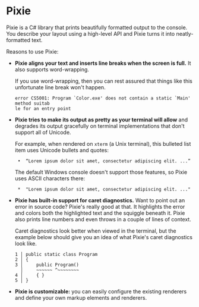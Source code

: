 # Pixie

Pixie is a C# library that prints beautifully formatted output to the console. You describe your layout using a high-level API and Pixie turns it into neatly-formatted text.

Reasons to use Pixie:

  * **Pixie aligns your text and inserts line breaks when the screen is full.** It also supports word-wrapping.

    If you use word-wrapping, then you can rest assured that things like this unfortunate line break won't happen.

    ```
    error CS5001: Program `Color.exe' does not contain a static `Main' method suitab
    le for an entry point
    ```

  * **Pixie tries to make its output as pretty as your terminal will allow** and degrades its output gracefully on terminal implementations that don't support all of Unicode.
  
    For example, when rendered on `xterm` (a Unix terminal), this bulleted list item uses Unicode bullets and quotes:

    ```
     •  “Lorem ipsum dolor sit amet, consectetur adipiscing elit. ...”
    ```

    The default Windows console doesn't support those features, so Pixie uses ASCII characters there:

    ```
     *  "Lorem ipsum dolor sit amet, consectetur adipiscing elit. ..."
    ```

  * **Pixie has built-in support for caret diagnostics.** Want to point out an error in source code? Pixie's really good at that. It highlights the error and colors both the highlighted text and the squiggle beneath it. Pixie also prints line numbers and even throws in a couple of lines of context.

    Caret diagnostics look better when viewed in the terminal, but the example below should give you an idea of what Pixie's caret diagnostics look like.

    ```
    1 │ public static class Program
    2 │ {
    3 │     public Program()
      │     ~~~~~~ ^~~~~~~~~
    4 │     { }
    5 │ }
    ```

  * **Pixie is customizable:** you can easily configure the existing renderers and define your own markup elements and renderers.
